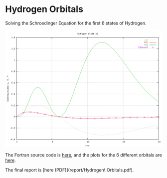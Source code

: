 
# Hydrogen Orbitals

Solving the Schroedinger Equation for the first 6 states of Hydrogen.

<img src="images/Hydrogen31_800.gif" />

The Fortran source code is [here](src/hydrogen.f), and the plots for the 6 different orbitals are [here](images/).

The final report is [here (PDF)](report/Hydrogen\ Orbitals.pdf).





